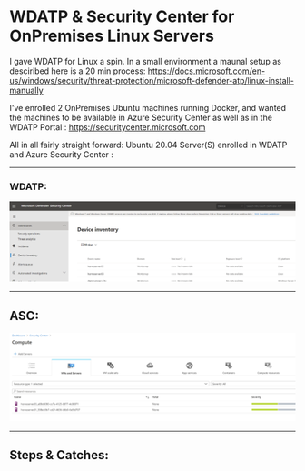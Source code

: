 # WDATP & Security Center for OnPremises Linux Servers


I gave WDATP for Linux a spin. In a small environment a maunal setup as desciribed here is a 20 min process:
https://docs.microsoft.com/en-us/windows/security/threat-protection/microsoft-defender-atp/linux-install-manually 

I've enrolled 2 OnPremises Ubuntu machines running Docker, and wanted the machines to be available in Azure Security Center as well as in the WDATP Portal : https://securitycenter.microsoft.com

All in all fairly straight forward: Ubuntu 20.04 Server(S) enrolled in WDATP and Azure Security Center : 

----------------
### WDATP:

![Screenshot](https://github.com/verboompj/Other/blob/master/Pictures/wdatpdevices.PNG)

-----------------
## ASC: 

![Screenshot](https://github.com/verboompj/Other/blob/master/Pictures/securitycenter.PNG)

-----------------

## Steps & Catches: 

